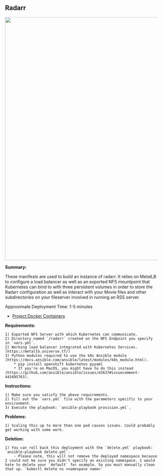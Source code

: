 ## Radarr

<p align="center">
  <img src="https://raw.githubusercontent.com/zimmertr/Kubernetes-Manifests/master/Radarr/screenshot.png" width="800">
</p>

**Summary:**

These manifests are used to build an instance of radarr. It relies on MetalLB to configure a load balancer as well as an exported NFS mountpoint that Kubernetes can bind to with three persistent volumes in order to store the Radarr configuration as well as interact with your Movie files and other subdirectories on your fileserver involved in running an RSS server.

Approximate Deployment Time: 1-5 minutes

* [Project Docker Containers](https://github.com/linuxserver/docker-radarr)

**Requirements:**  

    1) Exported NFS Server with which Kubernetes can communicate.  
    2) Directory named `/radarr` created on the NFS Endpoint you specify in `vars.yml`.
    2) Working load balancer integrated with Kubernetes Services. (https://metallb.universe.tf/)  
    3) Python modules required to use the k8s Ansible module (https://docs.ansible.com/ansible/latest/modules/k8s_module.html).    
        * pip install openshift kubernetes pyyaml 
        * If you're on MacOS, you might have to do this instead (https://github.com/ansible/ansible/issues/43637#issuecomment-443495763).

**Instructions:**  

    1) Make sure you satisfy the above requirements.   
    2) Fill out the `vars.yml` file with the parameters specific to your environment.  
    3) Execute the playbook: `ansible-playbook provision.yml`.  


**Problems:**

    1) Scaling this up to more than one pod causes issues. Could probably get working with some work.

    
**Deletion:**  

    1) You can roll back this deployment with the `delete.yml` playbook: `ansible-playbook delete.yml`.
        - Please note, this will not remove the deployed namespace because I could not be sure you didn't specify an existing namespace. I would hate to delete your `default` for example. So you must manually clean that up. `kubectl delete ns >namespace name<`
